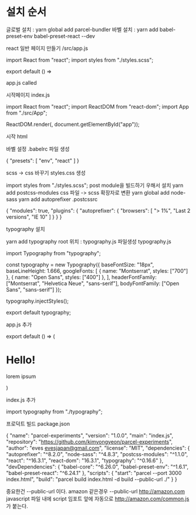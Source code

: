 # 설치 순서
글로벌 설치 : yarn global add parcel-bundler
바벨 설치 : yarn add babel-preset-env babel-preset-react --dev

react 일반 페이지 만들기  /src/app.js

import React from "react";
import styles from "./styles.scss";

export default () => <div className={styles.title}>app.js called </div>


시작페이지  index.js

import React from "react";
import ReactDOM from "react-dom";
import App from "./src/App";

ReactDOM.render(<App />, document.getElementById("app"));


시작 html 

<!DOCTYPE html>
<html lang="en">
<head>
<meta charset="UTF-8">
<meta name="viewport" content="width=device-width, initial-scale=1.0">
<meta http-equiv="X-UA-Compatible" content="ie=edge">
<title>Parcel Experiments</title>
</head>
<body>
<div id="app"></div>
<script src="./index.js"></script>
</body>
</html>


바벨 설정
.babelrc 파일 생성

{
"presets": [
"env", "react"
]
}

scss -> css 바꾸기
styles.css 생성 

import styles from "./styles.scss";
post module을 빌드하기 우해서 설치 
yarn add postcss-modules
css 파일 -> scss 확장자로 변환 
yarn global add node-sass
yarn add autoprefixer
.postcssrc

{
    "modules": true,
    "plugins": {
        "autoprefixer": {
            "browsers": [
                "> 1%",
                "Last 2 versions",
                "IE 10"
            ]
        }
    }
}

typography 설치

yarn add typography
root 위치 : typography.js 파일생성
typography.js 

import Typography from "typography";

const typography = new Typography({
baseFontSize: "18px",
baseLineHeight: 1.666,
googleFonts: [
{
name: "Montserrat",
styles: ["700"]
},
{
name: "Open Sans",
styles: ["400"]
},
],
headerFontFamily: ["Montserrat", "Helvetica Neue", "sans-serif"],
bodyFontFamily: ["Open Sans", "sans-serif"]
});

typography.injectStyles();

export default typography;

app.js 추가

export default () => (
<div className={styles.title}>
<h1>Hello!</h1>
<p> lorem ipsum</p>
</div>
)


index.js 추가 

import typography from "./typography";

프로덕트 빌드
package.json

{
"name": "parcel-experiments",
"version": "1.0.0",
"main": "index.js",
"repository": "https://github.com/kimyongyeon/parcel-experiments",
"author": "eves <evesjapan@gmail.com>",
"license": "MIT",
"dependencies": {
"autoprefixer": "^8.2.0",
"node-sass": "^4.8.3",
"postcss-modules": "^1.1.0",
"react": "^16.3.1",
"react-dom": "16.3.1",
"typography": "^0.16.6"
},
"devDependencies": {
"babel-core": "^6.26.0",
"babel-preset-env": "^1.6.1",
"babel-preset-react": "^6.24.1"
},
"scripts": {
"start": "parcel --port 3000 index.html",
"build": "parcel build index.html -d build --public-url ./"
}
}


중요한건 --public-url 이다. 
amazon 같은경우 --public-url http://amazon.com
javascript 파일 내에 script 임포트 앞에 자동으로 http://amazon.com/common.js 가 붙는다. 
